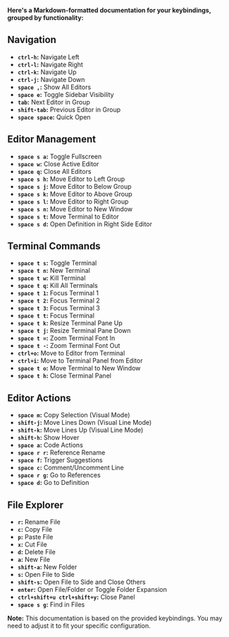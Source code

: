 **Here's a Markdown-formatted documentation for your keybindings, grouped by functionality:**

## Navigation

- **`ctrl-h`:** Navigate Left
- **`ctrl-l`:** Navigate Right
- **`ctrl-k`:** Navigate Up
- **`ctrl-j`:** Navigate Down
- **`space ,`:** Show All Editors
- **`space e`:** Toggle Sidebar Visibility
- **`tab`:** Next Editor in Group
- **`shift-tab`:** Previous Editor in Group
- **`space space`:** Quick Open

## Editor Management

- **`space s a`:** Toggle Fullscreen
- **`space w`:** Close Active Editor
- **`space q`:** Close All Editors
- **`space s h`:** Move Editor to Left Group
- **`space s j`:** Move Editor to Below Group
- **`space s k`:** Move Editor to Above Group
- **`space s l`:** Move Editor to Right Group
- **`space s n`:** Move Editor to New Window
- **`space s t`:** Move Terminal to Editor
- **`space s d`:** Open Definition in Right Side Editor

## Terminal Commands

- **`space t s`:** Toggle Terminal
- **`space t n`:** New Terminal
- **`space t w`:** Kill Terminal
- **`space t q`:** Kill All Terminals
- **`space t 1`:** Focus Terminal 1
- **`space t 2`:** Focus Terminal 2
- **`space t 3`:** Focus Terminal 3
- **`space t t`:** Focus Terminal
- **`space t k`:** Resize Terminal Pane Up
- **`space t j`:** Resize Terminal Pane Down
- **`space t =`:** Zoom Terminal Font In
- **`space t -`:** Zoom Terminal Font Out
- **`ctrl+o`:** Move to Editor from Terminal
- **`ctrl+i`:** Move to Terminal Panel from Editor
- **`space t o`:** Move Terminal to New Window
- **`space t h`:** Close Terminal Panel

## Editor Actions

- **`space m`:** Copy Selection (Visual Mode)
- **`shift-j`:** Move Lines Down (Visual Line Mode)
- **`shift-k`:** Move Lines Up (Visual Line Mode)
- **`shift-h`:** Show Hover
- **`space a`:** Code Actions
- **`space r r`:** Reference Rename
- **`space f`:** Trigger Suggestions
- **`space c`:** Comment/Uncomment Line
- **`space r g`:** Go to References
- **`space d`:** Go to Definition

## File Explorer

- **`r`:** Rename File
- **`c`:** Copy File
- **`p`:** Paste File
- **`x`:** Cut File
- **`d`:** Delete File
- **`a`:** New File
- **`shift-a`:** New Folder
- **`s`:** Open File to Side
- **`shift-s`:** Open File to Side and Close Others
- **`enter`:** Open File/Folder or Toggle Folder Expansion
- **`ctrl+shift+u ctrl+shift+y`:** Close Panel
- **`space s g`:** Find in Files

**Note:** This documentation is based on the provided keybindings. You may need to adjust it to fit your specific configuration.
